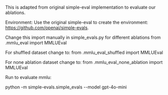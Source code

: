 This is adapted from original simple-eval implementation to evaluate our ablations.


Environment:
Use the original simple-eval to create the environment: https://github.com/openai/simple-evals.

Change this import manually in simple_evals.py for different ablations
from .mmlu_eval import MMLUEval

For shuffled dataset change to: from .mmlu_eval_shuffled import MMLUEval

For none ablation dataset change to: from .mmlu_eval_none_ablation import MMLUEval


Run to evaluate mmlu:

python -m simple-evals.simple_evals --model gpt-4o-mini